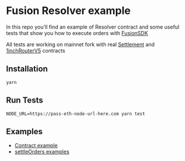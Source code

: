 # Fusion Resolver example
In this repo you'll find an example of Resolver contract and some useful tests that show you how to execute orders with [FusionSDK](https://github.com/1inch/fusion-sdk)

All tests are working on mainnet fork with real [Settlement](https://etherscan.io/address/0xa88800cd213da5ae406ce248380802bd53b47647) and [1inchRouterV5](https://etherscan.io/address/0x1111111254eeb25477b68fb85ed929f73a960582) contracts

## Installation
```
yarn
``` 

## Run Tests
```
NODE_URL=https://pass-eth-node-url-here.com yarn test
```

## Examples
- [Contract example](./contracts/ResolverExample.sol)
- [settleOrders examples](./test/Settlement.ts)

